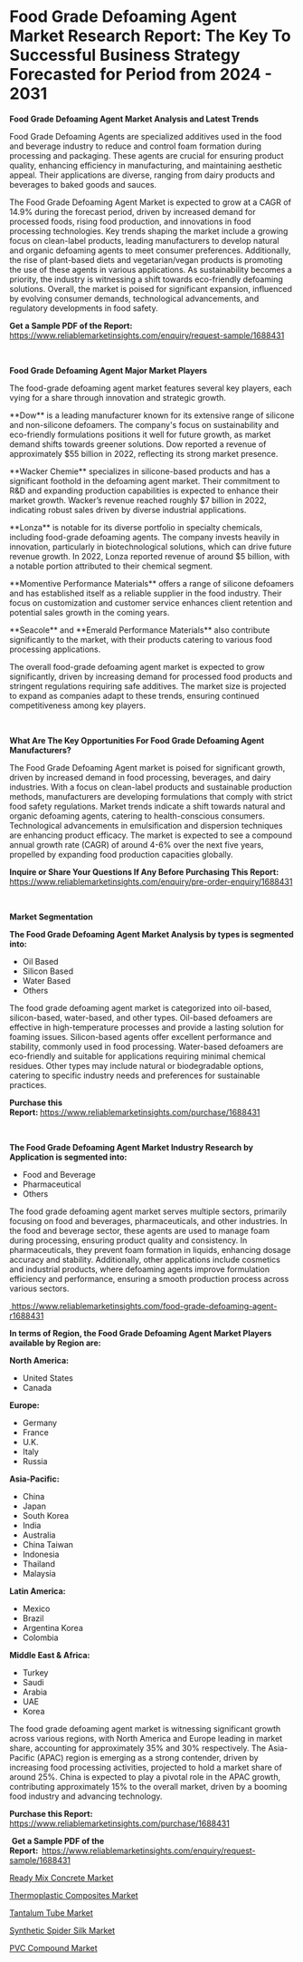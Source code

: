 <p><h1>Food Grade Defoaming Agent Market Research Report: The Key To Successful Business Strategy Forecasted for Period from 2024 - 2031</h1></p><p><strong>Food Grade Defoaming Agent Market Analysis and Latest Trends</strong></p>
<p><p>Food Grade Defoaming Agents are specialized additives used in the food and beverage industry to reduce and control foam formation during processing and packaging. These agents are crucial for ensuring product quality, enhancing efficiency in manufacturing, and maintaining aesthetic appeal. Their applications are diverse, ranging from dairy products and beverages to baked goods and sauces.</p><p>The Food Grade Defoaming Agent Market is expected to grow at a CAGR of 14.9% during the forecast period, driven by increased demand for processed foods, rising food production, and innovations in food processing technologies. Key trends shaping the market include a growing focus on clean-label products, leading manufacturers to develop natural and organic defoaming agents to meet consumer preferences. Additionally, the rise of plant-based diets and vegetarian/vegan products is promoting the use of these agents in various applications. As sustainability becomes a priority, the industry is witnessing a shift towards eco-friendly defoaming solutions. Overall, the market is poised for significant expansion, influenced by evolving consumer demands, technological advancements, and regulatory developments in food safety.</p></p>
<p><strong>Get a Sample PDF of the Report:&nbsp;</strong> <a href="https://www.reliablemarketinsights.com/enquiry/request-sample/1688431?utm_campaign=1685&utm_medium=2&utm_source=Github&utm_content=ia&utm_term=17102024&utm_id=food-grade-defoaming-agent">https://www.reliablemarketinsights.com/enquiry/request-sample/1688431</a></p>
<p>&nbsp;</p>
<p><strong>Food Grade Defoaming Agent Major Market Players</strong></p>
<p><p>The food-grade defoaming agent market features several key players, each vying for a share through innovation and strategic growth. </p><p>**Dow** is a leading manufacturer known for its extensive range of silicone and non-silicone defoamers. The company's focus on sustainability and eco-friendly formulations positions it well for future growth, as market demand shifts towards greener solutions. Dow reported a revenue of approximately $55 billion in 2022, reflecting its strong market presence.</p><p>**Wacker Chemie** specializes in silicone-based products and has a significant foothold in the defoaming agent market. Their commitment to R&D and expanding production capabilities is expected to enhance their market growth. Wacker’s revenue reached roughly $7 billion in 2022, indicating robust sales driven by diverse industrial applications.</p><p>**Lonza** is notable for its diverse portfolio in specialty chemicals, including food-grade defoaming agents. The company invests heavily in innovation, particularly in biotechnological solutions, which can drive future revenue growth. In 2022, Lonza reported revenue of around $5 billion, with a notable portion attributed to their chemical segment.</p><p>**Momentive Performance Materials** offers a range of silicone defoamers and has established itself as a reliable supplier in the food industry. Their focus on customization and customer service enhances client retention and potential sales growth in the coming years.</p><p>**Seacole** and **Emerald Performance Materials** also contribute significantly to the market, with their products catering to various food processing applications.</p><p>The overall food-grade defoaming agent market is expected to grow significantly, driven by increasing demand for processed food products and stringent regulations requiring safe additives. The market size is projected to expand as companies adapt to these trends, ensuring continued competitiveness among key players.</p></p>
<p>&nbsp;</p>
<p><strong>What Are The Key Opportunities For Food Grade Defoaming Agent Manufacturers?</strong></p>
<p><p>The Food Grade Defoaming Agent market is poised for significant growth, driven by increased demand in food processing, beverages, and dairy industries. With a focus on clean-label products and sustainable production methods, manufacturers are developing formulations that comply with strict food safety regulations. Market trends indicate a shift towards natural and organic defoaming agents, catering to health-conscious consumers. Technological advancements in emulsification and dispersion techniques are enhancing product efficacy. The market is expected to see a compound annual growth rate (CAGR) of around 4-6% over the next five years, propelled by expanding food production capacities globally.</p></p>
<p><strong>Inquire or Share Your Questions If Any Before Purchasing This Report:</strong> <a href="https://www.reliablemarketinsights.com/enquiry/pre-order-enquiry/1688431?utm_campaign=1685&utm_medium=2&utm_source=Github&utm_content=ia&utm_term=17102024&utm_id=food-grade-defoaming-agent">https://www.reliablemarketinsights.com/enquiry/pre-order-enquiry/1688431</a></p>
<p>&nbsp;</p>
<p><strong>Market Segmentation</strong></p>
<p><strong>The Food Grade Defoaming Agent Market Analysis by types is segmented into:</strong></p>
<p><ul><li>Oil Based</li><li>Silicon Based</li><li>Water Based</li><li>Others</li></ul></p>
<p><p>The food grade defoaming agent market is categorized into oil-based, silicon-based, water-based, and other types. Oil-based defoamers are effective in high-temperature processes and provide a lasting solution for foaming issues. Silicon-based agents offer excellent performance and stability, commonly used in food processing. Water-based defoamers are eco-friendly and suitable for applications requiring minimal chemical residues. Other types may include natural or biodegradable options, catering to specific industry needs and preferences for sustainable practices.</p></p>
<p><strong>Purchase this Report:&nbsp;</strong><a href="https://www.reliablemarketinsights.com/purchase/1688431?utm_campaign=1685&utm_medium=2&utm_source=Github&utm_content=ia&utm_term=17102024&utm_id=food-grade-defoaming-agent">https://www.reliablemarketinsights.com/purchase/1688431</a></p>
<p>&nbsp;</p>
<p><strong>The Food Grade Defoaming Agent Market Industry Research by Application is segmented into:</strong></p>
<p><ul><li>Food and Beverage</li><li>Pharmaceutical</li><li>Others</li></ul></p>
<p><p>The food grade defoaming agent market serves multiple sectors, primarily focusing on food and beverages, pharmaceuticals, and other industries. In the food and beverage sector, these agents are used to manage foam during processing, ensuring product quality and consistency. In pharmaceuticals, they prevent foam formation in liquids, enhancing dosage accuracy and stability. Additionally, other applications include cosmetics and industrial products, where defoaming agents improve formulation efficiency and performance, ensuring a smooth production process across various sectors.</p></p>
<p><a href="https://www.reliablemarketinsights.com/food-grade-defoaming-agent-r1688431?utm_campaign=1685&utm_medium=2&utm_source=Github&utm_content=ia&utm_term=17102024&utm_id=food-grade-defoaming-agent">&nbsp;https://www.reliablemarketinsights.com/food-grade-defoaming-agent-r1688431</a></p>
<p><strong>In terms of Region, the Food Grade Defoaming Agent Market Players available by Region are:</strong></p>
<p>
    <p> <strong> North America: </strong>
        <ul>
            <li>United States</li>
            <li>Canada</li>
        </ul>
        </p> 
    <p> <strong> Europe: </strong>
        <ul>
            <li>Germany</li>
            <li>France</li>
            <li>U.K.</li>
            <li>Italy</li>
            <li>Russia</li>
        </ul>
        </p> 
    <p> <strong> Asia-Pacific: </strong>
        <ul>
            <li>China</li>
            <li>Japan</li>
            <li>South Korea</li>
            <li>India</li>
            <li>Australia</li>
            <li>China Taiwan</li>
            <li>Indonesia</li>
            <li>Thailand</li>
            <li>Malaysia</li>
        </ul>
        </p> 
    <p> <strong> Latin America: </strong>
        <ul>
            <li>Mexico</li>
            <li>Brazil</li>
            <li>Argentina Korea</li>
            <li>Colombia</li>
        </ul>
        </p> 
    <p> <strong> Middle East & Africa: </strong>
        <ul>
            <li>Turkey</li>
            <li>Saudi</li>
            <li>Arabia</li>
            <li>UAE</li>
            <li>Korea</li>
        </ul>
    </p>
    </p>
<p><p>The food grade defoaming agent market is witnessing significant growth across various regions, with North America and Europe leading in market share, accounting for approximately 35% and 30% respectively. The Asia-Pacific (APAC) region is emerging as a strong contender, driven by increasing food processing activities, projected to hold a market share of around 25%. China is expected to play a pivotal role in the APAC growth, contributing approximately 15% to the overall market, driven by a booming food industry and advancing technology.</p></p>
<p><strong>Purchase this Report: </strong><a href="https://www.reliablemarketinsights.com/purchase/1688431?utm_campaign=1685&utm_medium=2&utm_source=Github&utm_content=ia&utm_term=17102024&utm_id=food-grade-defoaming-agent">https://www.reliablemarketinsights.com/purchase/1688431</a></p>
<p>&nbsp;<strong>Get a Sample PDF of the Report:&nbsp;&nbsp;</strong><a href="https://www.reliablemarketinsights.com/enquiry/request-sample/1688431?utm_campaign=1685&utm_medium=2&utm_source=Github&utm_content=ia&utm_term=17102024&utm_id=food-grade-defoaming-agent">https://www.reliablemarketinsights.com/enquiry/request-sample/1688431</a></p>
<p><strong></strong></p>
<p><p><a href="https://www.linkedin.com/pulse/ready-mix-concrete-market-overview-global-trends-future-prospects-syswf?utm_campaign=1685&utm_medium=2&utm_source=Github&utm_content=ia&utm_term=17102024&utm_id=food-grade-defoaming-agent">Ready Mix Concrete Market</a></p><p><a href="https://www.linkedin.com/pulse/thermoplastic-composites-market-velocity-106-cagr-trajectory-rvcef?utm_campaign=1685&utm_medium=2&utm_source=Github&utm_content=ia&utm_term=17102024&utm_id=food-grade-defoaming-agent">Thermoplastic Composites Market</a></p><p><a href="https://www.linkedin.com/pulse/navigating-tantalum-tube-market-expert-analysis-forecast-jwzmf?utm_campaign=1685&utm_medium=2&utm_source=Github&utm_content=ia&utm_term=17102024&utm_id=food-grade-defoaming-agent">Tantalum Tube Market</a></p><p><a href="https://www.linkedin.com/pulse/synthetic-spider-silk-market-dynamics-application-types-emerging-6purf?utm_campaign=1685&utm_medium=2&utm_source=Github&utm_content=ia&utm_term=17102024&utm_id=food-grade-defoaming-agent">Synthetic Spider Silk Market</a></p><p><a href="https://www.linkedin.com/pulse/pvc-compound-market-revolution-size-share-emerging-trends-emwcf?utm_campaign=1685&utm_medium=2&utm_source=Github&utm_content=ia&utm_term=17102024&utm_id=food-grade-defoaming-agent">PVC Compound Market</a></p></p>